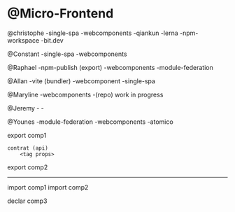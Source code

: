 # @Micro-Frontend


@christophe -single-spa
            -webcomponents
            -qiankun
            -lerna
            -npm-workspace
            -bit.dev
            
@Constant   -single-spa
            -webcomponents

@Raphael    -npm-publish (export)
            -webcomponents
            -module-federation

@Allan      -vite (bundler)
            -webcomponent
            -single-spa

@Maryline   -webcomponents
            -(repo) work in progress


@Jeremy     -
            -


@Younes     -module-federation
            -webcomponents
                -atomico


export comp1

    contrat (api)
        <tag props>


export comp2

-----
import comp1
import comp2

declar comp3
    <div>
        <comp1 props>
        <comp2 props>
        <toto>
    </div>
